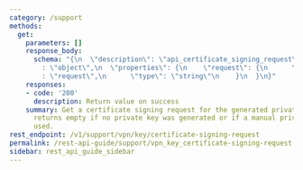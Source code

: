 ```yaml
---
category: /support
methods:
  get:
    parameters: []
    response_body:
      schema: "{\n  \"description\": \"api_certificate_signing_request\",\n  \"type\"\
        : \"object\",\n  \"properties\": {\n    \"request\": {\n      \"description\"\
        : \"request\",\n      \"type\": \"string\"\n    }\n  }\n}"
    responses:
    - code: '200'
      description: Return value on success
    summary: Get a certificate signing request for the generated private key. This
      returns empty if no private key was generated or if a manual private key is
      used.
rest_endpoint: /v1/support/vpn/key/certificate-signing-request
permalink: /rest-api-guide/support/vpn_key_certificate-signing-request.html
sidebar: rest_api_guide_sidebar
---
```

